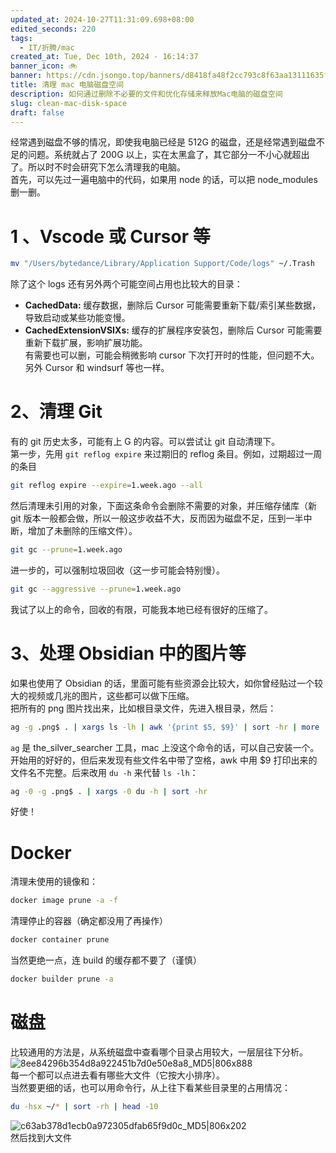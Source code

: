 ```yaml
---
updated_at: 2024-10-27T11:31:09.698+08:00
edited_seconds: 220
tags:
  - IT/折腾/mac
created_at: Tue, Dec 10th, 2024 - 16:14:37
banner_icon: 🚲
banner: https://cdn.jsongo.top/banners/d8418fa48f2cc793c8f63aa13111635f.png
title: 清理 mac 电脑磁盘空间
description: 如何通过删除不必要的文件和优化存储来释放Mac电脑的磁盘空间
slug: clean-mac-disk-space
draft: false
---
```

经常遇到磁盘不够的情况，即使我电脑已经是 512G 的磁盘，还是经常遇到磁盘不足的问题。系统就占了 200G 以上，实在太黑盒了，其它部分一不小心就超出了。所以时不时会研究下怎么清理我的电脑。  
首先，可以先过一遍电脑中的代码，如果用 node 的话，可以把 node_modules 删一删。
# 1 、Vscode 或 Cursor 等
```bash
mv "/Users/bytedance/Library/Application Support/Code/logs" ~/.Trash
```
除了这个 logs 还有另外两个可能空间占用也比较大的目录：
- **CachedData:** 缓存数据，删除后 Cursor 可能需要重新下载/索引某些数据，导致启动或某些功能变慢。
- **CachedExtensionVSIXs:** 缓存的扩展程序安装包，删除后 Cursor 可能需要重新下载扩展，影响扩展功能。  
有需要也可以删，可能会稍微影响 cursor 下次打开时的性能，但问题不大。  
另外 Cursor 和 windsurf 等也一样。

# 2、清理 Git
有的 git 历史太多，可能有上 G 的内容。可以尝试让 git 自动清理下。  
第一步，先用 `git reflog expire` 来过期旧的 reflog 条目。例如，过期超过一周的条目
```bash
git reflog expire --expire=1.week.ago --all
```
然后清理未引用的对象，下面这条命令会删除不需要的对象，并压缩存储库（新 git 版本一般都会做，所以一般这步收益不大，反而因为磁盘不足，压到一半中断，增加了未删除的压缩文件）。
```bash
git gc --prune=1.week.ago
```
进一步的，可以强制垃圾回收（这一步可能会特别慢）。
```bash
git gc --aggressive --prune=1.week.ago
```
我试了以上的命令，回收的有限，可能我本地已经有很好的压缩了。

# 3、处理 Obsidian 中的图片等
如果也使用了 Obsidian 的话，里面可能有些资源会比较大，如你曾经贴过一个较大的视频或几兆的图片，这些都可以做下压缩。  
把所有的 png 图片找出来，比如根目录文件，先进入根目录，然后：
```bash
ag -g .png$ . | xargs ls -lh | awk '{print $5, $9}' | sort -hr | more
```
`ag` 是 the_silver_searcher 工具，mac 上没这个命令的话，可以自己安装一个。  
开始用的好好的，但后来发现有些文件名中带了空格，awk 中用 $9 打印出来的文件名不完整。后来改用 `du -h` 来代替 `ls -lh`：
```bash
ag -0 -g .png$ . | xargs -0 du -h | sort -hr
```
好使！

# Docker
清理未使用的镜像和：
```bash
docker image prune -a -f
```
清理停止的容器（确定都没用了再操作）
```bash
docker container prune
```
当然更绝一点，连 build 的缓存都不要了（谨慎）
```bash
docker builder prune -a
```

# 磁盘
比较通用的方法是，从系统磁盘中查看哪个目录占用较大，一层层往下分析。  
![8ee84296b354d8a922451b7d0e50e8a8_MD5|806x888](https://cdn.jsongo.top/2025/04/e2c574e7ab713206354294e0faac5ae1.webp)  
每一个都可以点进去看有哪些大文件（它按大小排序）。  
当然要更细的话，也可以用命令行，从上往下看某些目录里的占用情况：
```bash
du -hsx ~/* | sort -rh | head -10
```
![c63ab378d1ecb0a972305dfab65f9d0c_MD5|806x202](https://cdn.jsongo.top/2025/04/bba67c4fef0813913b1399566d099fc7.webp)  
然后找到大文件
